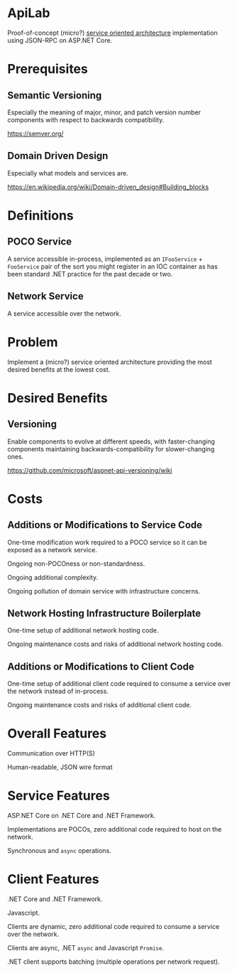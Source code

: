 ApiLab
======

Proof-of-concept (micro?) [service oriented architecture](https://en.wikipedia.org/wiki/Service-oriented_architecture)
implementation using JSON-RPC on ASP.NET Core.



Prerequisites
=============

Semantic Versioning
-------------------

Especially the meaning of major, minor, and patch version number components with respect to backwards compatibility.

<https://semver.org/>


Domain Driven Design
--------------------

Especially what models and services are.

<https://en.wikipedia.org/wiki/Domain-driven_design#Building_blocks>



Definitions
===========

POCO Service
------------

A service accessible in-process, implemented as an `IFooService` + `FooService` pair of the sort you might register in
an IOC container as has been standard .NET practice for the past decade or two.


Network Service
---------------

A service accessible over the network.



Problem
=======

Implement a (micro?) service oriented architecture providing the most desired benefits at the lowest cost.



Desired Benefits
================

Versioning
----------

Enable components to evolve at different speeds, with faster-changing components maintaining backwards-compatibility for
slower-changing ones.

<https://github.com/microsoft/aspnet-api-versioning/wiki>



Costs
=====

Additions or Modifications to Service Code
------------------------------------------

One-time modification work required to a POCO service so it can be exposed as a network service.

Ongoing non-POCOness or non-standardness.

Ongoing additional complexity.

Ongoing pollution of domain service with infrastructure concerns.


Network Hosting Infrastructure Boilerplate
------------------------------------------

One-time setup of additional network hosting code.

Ongoing maintenance costs and risks of additional network hosting code.


Additions or Modifications to Client Code
-----------------------------------------

One-time setup of additional client code required to consume a service over the network instead of in-process.

Ongoing maintenance costs and risks of additional client code.



Overall Features
================

Communication over HTTP(S)

Human-readable, JSON wire format



Service Features
================

ASP.NET Core on .NET Core and .NET Framework.

Implementations are POCOs, zero additional code required to host on the network.

Synchronous and `async` operations.



Client Features
===============

.NET Core and .NET Framework.

Javascript.

Clients are dynamic, zero additional code required to consume a service over the
network.

Clients are async, .NET `async` and Javascript `Promise`.

.NET client supports batching (multiple operations per network request).

